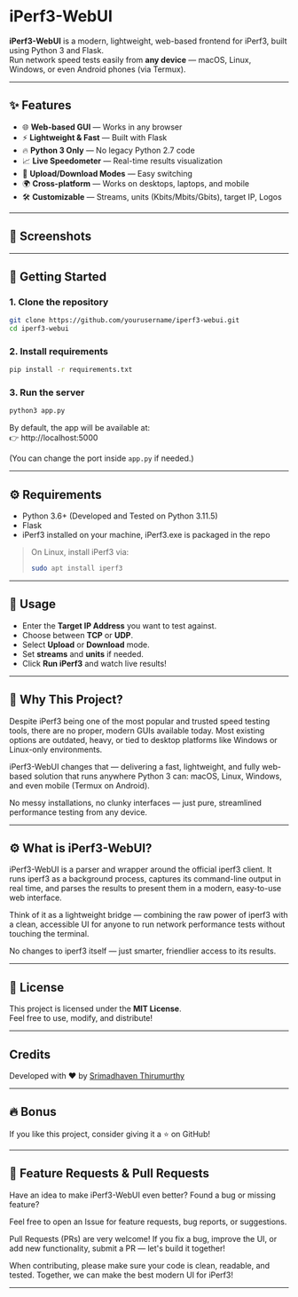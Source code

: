 # iPerf3-WebUI

**iPerf3-WebUI** is a modern, lightweight, web-based frontend for iPerf3, built using Python 3 and Flask.  
Run network speed tests easily from **any device** — macOS, Linux, Windows, or even Android phones (via Termux).

---

## ✨ Features

- 🌐 **Web-based GUI** — Works in any browser
- ⚡ **Lightweight & Fast** — Built with Flask
- 🔥 **Python 3 Only** — No legacy Python 2.7 code
- 📈 **Live Speedometer** — Real-time results visualization
- 🔄 **Upload/Download Modes** — Easy switching
- 🌍 **Cross-platform** — Works on desktops, laptops, and mobile
- 🛠 **Customizable** — Streams, units (Kbits/Mbits/Gbits), target IP, Logos

---

## 📸 Screenshots

> 

---

## 🚀 Getting Started

### 1. Clone the repository

```bash
git clone https://github.com/yourusername/iperf3-webui.git
cd iperf3-webui
```

### 2. Install requirements

```bash
pip install -r requirements.txt
```

### 3. Run the server

```bash
python3 app.py
```

By default, the app will be available at:  
👉 http://localhost:5000

(You can change the port inside `app.py` if needed.)

---

## ⚙️ Requirements

- Python 3.6+ (Developed and Tested on Python 3.11.5)
- Flask 
- iPerf3 installed on your machine, iPerf3.exe is packaged in the repo

> On Linux, install iPerf3 via:  
> ```bash
> sudo apt install iperf3
> ```

---

## 👋 Usage

- Enter the **Target IP Address** you want to test against.
- Choose between **TCP** or **UDP**.
- Select **Upload** or **Download** mode.
- Set **streams** and **units** if needed.
- Click **Run iPerf3** and watch live results!

---

## 🧐 Why This Project?

Despite iPerf3 being one of the most popular and trusted speed testing tools, there are no proper, modern GUIs available today.
Most existing options are outdated, heavy, or tied to desktop platforms like Windows or Linux-only environments.

iPerf3-WebUI changes that — delivering a fast, lightweight, and fully web-based solution that runs anywhere Python 3 can: macOS, Linux, Windows, and even mobile (Termux on Android).

No messy installations, no clunky interfaces — just pure, streamlined performance testing from any device.

---

## ⚙️ What is iPerf3-WebUI?
iPerf3-WebUI is a parser and wrapper around the official iperf3 client.
It runs iperf3 as a background process, captures its command-line output in real time, and parses the results to present them in a modern, easy-to-use web interface.

Think of it as a lightweight bridge — combining the raw power of iperf3 with a clean, accessible UI for anyone to run network performance tests without touching the terminal.

No changes to iperf3 itself — just smarter, friendlier access to its results.

---

## 📄 License

This project is licensed under the **MIT License**.  
Feel free to use, modify, and distribute!

---

## Credits

Developed with ❤️ by [Srimadhaven Thirumurthy](https://github.com/yourusername)

---

## 🔥 Bonus

If you like this project, consider giving it a ⭐️ on GitHub!

---

## 🚀 Feature Requests & Pull Requests
Have an idea to make iPerf3-WebUI even better?
Found a bug or missing feature?

Feel free to open an Issue for feature requests, bug reports, or suggestions.

Pull Requests (PRs) are very welcome!
If you fix a bug, improve the UI, or add new functionality, submit a PR — let's build it together!

When contributing, please make sure your code is clean, readable, and tested.
Together, we can make the best modern UI for iPerf3!

---

#

